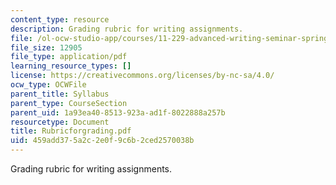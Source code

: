 ```yaml
---
content_type: resource
description: Grading rubric for writing assignments.
file: /ol-ocw-studio-app/courses/11-229-advanced-writing-seminar-spring-2004/459add375a2c2e0f9c6b2ced2570038b_Rubricforgrading.pdf
file_size: 12905
file_type: application/pdf
learning_resource_types: []
license: https://creativecommons.org/licenses/by-nc-sa/4.0/
ocw_type: OCWFile
parent_title: Syllabus
parent_type: CourseSection
parent_uid: 1a93ea40-8513-923a-ad1f-8022888a257b
resourcetype: Document
title: Rubricforgrading.pdf
uid: 459add37-5a2c-2e0f-9c6b-2ced2570038b
---
```

Grading rubric for writing assignments.